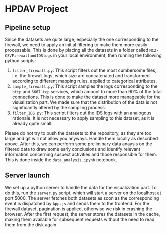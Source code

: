 # HPDAV Project
## Pipeline setup
Since the datasets are quite large, especially the one corresponding to the firewall, we need to apply an initial filtering to make them more easily processable. This is done by placing all the datasets in a folder called ```MC2-CSVFirewallandIDSlogs``` in your local environment, then running the following python scripts:
1. ```filter_firewall.py```: This script filters out the most cumbersome files, i.e. the firewall logs, which size are concatenated and transformed according to different mapping rules, applied to categorical attributes. 
2. ```sample_firewall.py```: This script samples the logs corresponding to the `http` and `6667_tcp` services, which amount to more than 90% of the total connections. This is done to make the dataset more manageable for the visualization part. We made sure that the distribution of the data is not significantly altered by the sampling process.
3. ```filter_IDS.py```: This script filters out the IDS logs with an analogous rationale. It is not necessary to apply sampling to this dataset, as it is already quite small.

Please do not try to push the datasets to the repository, as they are too large and git will not allow you anyways. Handle them locally as described above.
After this, we can perform some preliminary data anaysis on the filtered data to draw some early conclusions and identify relevant information concerning suspect activities and those responsible for them. This is done inside the ```data_analysis.ipynb``` notebook.

## Server launch
We set up a python server to handle the data for the visualization part. To do this, run the ```server.py``` script, which will start a server on the localhost at port 5000. The server fetches both datasets as soon as the corresponding event is dispatched by ```App.js``` and sends them to the frontend. For the firewall dataset, pagination is applied, otherwise we risk in crashing the browser. After the first request, the server stores the datasets in the cache, making them available for subsequent requests without the need to read them from the disk again.